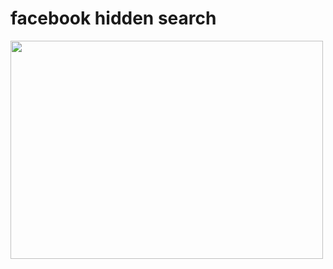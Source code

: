 # facebook hidden search

<p><img src="https://www.dropbox.com/s/2fuzjsip32mmdwi/facebookhidden.gif?raw=1" alt="" width="500" height="349" /></p>
